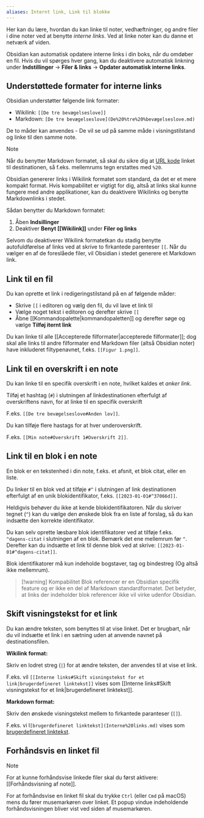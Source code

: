 ```yaml
---
aliases: Internt link, Link til blokke
---
```


Her kan du lære, hvordan du kan linke til noter, vedhæftninger, og andre filer i dine noter ved at benytte _interne links_. Ved at linke noter kan du danne et netværk af viden.

Obsidian kan automatisk opdatere interne links i din boks, når du omdøber en fil. Hvis du vil spørges hver gang, kan du deaktivere automatisk linkning under **Indstillinger** → **Filer & links** → **Opdater automatisk interne links**.

## Understøttede formater for interne links

Obsidian understøtter følgende link formater:

-   Wikilink: `[[De tre bevægelseslove]]`
-   Markdown: `[De tre bevægelseslove](De%20%tre%20%bevægelseslove.md)`

De to måder kan anvendes - De vil se ud på samme måde i visningstilstand og linke til den samme note.

> [!note]
> Når du benytter Markdown formatet, så skal du sikre dig at [URL kode](https://en.wikipedia.org/wiki/Percent-encoding) linket til destinationen, så f.eks. mellemrums tegn erstattes med `%20`.

Obsidian genererer links i Wikilink formatet som standard, da det er et mere kompakt format. Hvis kompabilitet er vigtigt for dig, altså at links skal kunne fungere med andre applikationer, kan du deaktivere Wikilinks og benytte Markdownlinks i stedet.

Sådan benytter du Markdown formatet:

1. Åben **Indsillinger**
2. Deaktiver **Benyt \[\[Wikilink\]\]** under **Filer og links**

Selvom du deaktiverer Wikilink formatetkan du stadig benytte autofuldførelse af links ved at skrive to firkantede parenteser `[[`. Når du vælger en af de foreslåede filer, vil Obsidian i stedet generere et Markdown link.

## Link til en fil

Du kan oprette et link i redigeringstilstand på en af følgende måder:

- Skrive `[[` i editoren og vælg den fil, du vil lave et link til
- Vælge noget tekst i editoren og derefter skrive `[[`
- Åbne [[Kommandopalette|kommandopaletten]] og derefter søge og vælge **Tilføj iternt link**

Du kan linke til alle [[Accepterede filformater|accepterede filformater]]; dog skal alle links til andre filformater end Markdown filer (altså Obsidian noter) have inkluderet filtypenavnet, f.eks. `[[Figur 1.png]]`.

## Link til en overskrift i en note

Du kan linke til en specifik overskrift i en note, hvilket kaldes et _anker link_.

Tilføj et hashtag (`#`) i slutningen af linkdestinationen efterfulgt af overskriftens navn, for at linke til en specifik overskrift

F.eks. `[[De tre bevægelseslove#Anden lov]]`.

Du kan tilføje flere hastags for at hver underoverskrift.

F.eks. `[[Min note#Overskrift 1#Overskrift 2]]`.

## Link til en blok i en note

En blok er en tekstenhed i din note, f.eks. et afsnit, et blok citat, eller en liste.

Du linker til en blok ved at tilføje `#^` i slutningen af link destinationen efterfulgt af en unik blokidentifikator, f.eks.  `[[2023-01-01#^37066d]]`.

Heldigvis behøver du ikke at kende blokidentifikatoren. Når du skriver tegnet (`^`) kan du vælge den ønskede blok fra en liste af forslag, så du kan indsætte den korrekte identifikator.

Du kan selv oprette læsbare blok identifikatorer ved at tilføje f.eks.  ` ^dagens-citat` i slutningen af en blok. Bemærk det ene mellemrum før `^`. Derefter kan du indsætte et link til denne blok ved at skrive: `[[2023-01-01#^dagens-citat]]`.

Blok identifikatorer må kun indeholde bogstaver, tag og bindestreg (Og altså ikke mellemrum).

> [!warning] Kompabilitet
> Blok referencer er en Obsidian specifik feature og er ikke en del af Markdown standardformatet. Det betyder, at links der indeholder blok referencer ikke vil virke udenfor Obsidian.

## Skift visningstekst for et link

Du kan ændre teksten, som benyttes til at vise linket. Det er brugbart, når du vil indsætte et link i en sætning uden at anvende navnet på destinationsfilen.

**Wikilink format:**

Skriv en lodret streg  (`|`) for at ændre teksten, der anvendes til at vise et link.

F.eks.  vil `[[Interne links#Skift visningstekst for et link|brugerdefineret linktekst]]` vises som [[Interne links#Skift visningstekst for et link|brugerdefineret linktekst]].

**Markdown format:**

Skriv den ønskede visningstekst mellem to firkantede paranteser (`[]`).

F.eks. vi l`[brugerdefineret linktekst](Interne%20links.md)` vises som [brugerdefineret linktekst](Interne%20links.md).

## Forhåndsvis en linket fil

> [!note]
> For at kunne forhåndsvise linkede filer skal du først aktivere: [[Forhåndsvisning af note]].

For at forhåndsvise en linket fil skal du trykke `Ctrl` (eller `Cmd` på macOS) mens du fører musemarkøren over linket. Et popup vindue indeholdende forhåndsvisningen bliver vist ved siden af musemarkøren.
